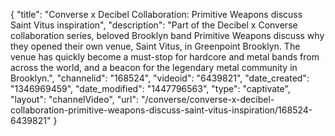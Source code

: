 {
    "title": "Converse x Decibel Collaboration: Primitive Weapons discuss Saint Vitus inspiration",
    "description": "Part of the Decibel x Converse collaboration series, beloved Brooklyn band Primitive Weapons discuss why they opened their own venue, Saint Vitus, in Greenpoint Brooklyn. The venue has quickly become a must-stop for hardcore and metal bands from across the world, and a beacon for the legendary metal community in Brooklyn.",
    "channelid": "168524",
    "videoid": "6439821",
    "date_created": "1346969459",
    "date_modified": "1447796563",
    "type": "captivate",
    "layout": "channelVideo",
    "url": "\/converse\/converse-x-decibel-collaboration-primitive-weapons-discuss-saint-vitus-inspiration\/168524-6439821"
}